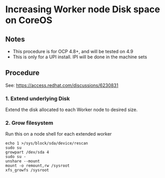 # Increasing Worker node Disk space on CoreOS

## Notes

  * This procedure is for OCP 4.8+, and will be tested on 4.9
  * This is only for a UPI install. IPI will be done in the machine sets


## Procedure

See: https://access.redhat.com/discussions/6230831

### 1. Extend underlying Disk
Extend the disk allocated to each Worker node to desired size.

### 2. Grow filesystem
Run this on a node shell for each extended worker
```
echo 1 >/sys/block/sda/device/rescan
sudo su
growpart /dev/sda 4
sudo su -
unshare --mount
mount -o remount,rw /sysroot
xfs_growfs /sysroot
```

